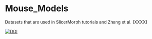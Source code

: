 # Mouse_Models

Datasets that are used in SlicerMorph tutorials and Zhang et al. (XXXX)


[![DOI](https://zenodo.org/badge/430023741.svg)](https://zenodo.org/badge/latestdoi/430023741)

